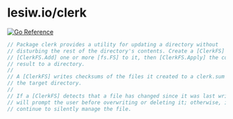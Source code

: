 # lesiw.io/clerk

[![Go Reference](https://pkg.go.dev/badge/lesiw.io/clerk.svg)](https://pkg.go.dev/lesiw.io/clerk)

```go
// Package clerk provides a utility for updating a directory without
// disturbing the rest of the directory's contents. Create a [ClerkFS] and
// [ClerkFS.Add] one or more [fs.FS] to it, then [ClerkFS.Apply] the combined
// result to a directory.
//
// A [ClerkFS] writes checksums of the files it created to a clerk.sum file in
// the target directory.
//
// If a [ClerkFS] detects that a file has changed since it was last written, it
// will prompt the user before overwriting or deleting it; otherwise, it will
// continue to silently manage the file.
```
